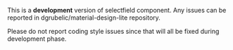 This is a **development** version of selectfield component. Any issues can be reported in dgrubelic/material-design-lite repository.

Please do not report coding style issues since that will all be fixed during development phase.